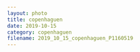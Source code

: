 ```yaml
---
layout: photo
title: copenhaguen
date: 2019-10-15
category: copenhaguen
filename: 2019_10_15_copenhaguen_P1160519
---
```

